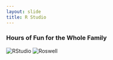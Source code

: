 ```yaml
---
layout: slide
title: R Studio
---
```

### Hours of Fun for the Whole Family
![RStudio]({{site.baseurl}}/assets/images/rStudio.png)
![Roswell]({{site.baseurl}}/assets/images/roswell.png)
